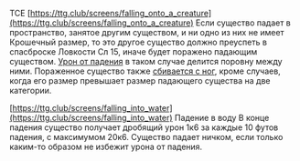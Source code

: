 TCE
[https://ttg.club/screens/falling_onto_a_creature](https://ttg.club/screens/falling_onto_a_creature) Если существо падает в пространство, занятое другим существом, и ни одно из них не имеет Крошечный размер, то это другое существо должно преуспеть в спасброске Ловкости Сл 15, иначе будет поражено падающим существом. [Урон от падения](https://ttg.club/screens/fall) в таком случае делится поровну между ними. Пораженное существо также [сбивается с ног](https://ttg.club/screens/Prone), кроме случаев, когда его размер превышает размер падающего существа на две категории.

[https://ttg.club/screens/falling_into_water](https://ttg.club/screens/falling_into_water) Падение в воду
В конце падения существо получает дробящий урон 1к6 за каждые 10 футов падения, с максимумом 20к6. Существо падает ничком, если только каким-то образом не избежит урона от падения.